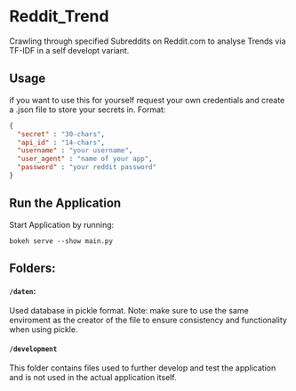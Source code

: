# Reddit_Trend
Crawling through specified Subreddits on Reddit.com to analyse Trends via TF-IDF in a self developt variant.

## Usage
if you want to use this for yourself request your own credentials and create a .json file to store your secrets in.
Format:
```json
{
  "secret" : "30-chars",
  "api_id" : "14-chars",
  "username" : "your username",
  "user_agent" : "name of your app",
  "password" : "your reddit password"
}
```
## Run the Application
Start Application by running:
```git
bokeh serve --show main.py
```

## Folders:
#### ```/daten```: 
Used database in pickle format. Note: make sure to use the same enviroment as the creator of the file to ensure consistency and functionality when using pickle.

#### ```/development```
This folder contains files used to further develop and test the application and is not used in the actual application itself.


